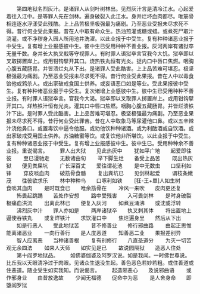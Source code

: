 <!-- { "loadSidebar": true } -->
　　第四地狱名烈灰汁。是诸罪人从剑叶树林出。见烈灰汁言是清冷江水。心起爱着往入江中。是等罪人先在剑林。遍身破裂入此江水。身并烂坏血肉都尽。唯筋骨相连逐水浮漾受此残酷。上上品苦极坚极强最为痛剧。乃至恶业受报未尽求死不得。昔行何业受此果报。昔在人中取有命众生。热油煎灌或糖或蜡。或煮死尸取汁浇灌。或不净秽身入园人所用池井洗濯。以此业报于中受生。复有种种诸恶业报于中受生。复有增上业报感彼中生。彼中生已受用种种不善业报。灰河两岸有诸狱卒无量千数。身并长大执叉戟等守视罪人。有时罪人语狱卒言官我今大饥。狱卒即以叉取掷置岸上。或用钳钩擘开其口。烧热铁丸恒有光炎。捉内口中唇口焦燃。咽胸心腹五藏肠胃。并皆溃烂丸从下出。是诸罪人受此酷害。上上品苦难可堪忍。极坚极强最为痛剧。乃至恶业受报未尽求死不得。昔行何业受此果报。昔在人中以毒食饴他或鸩杀人。或出家破戒食国土供养。或妄语恶口如是等业。受此果报彼中受生。复有种种诸恶业报于中受生。复次诸增上业感彼中生。彼中生已受用种种不善业报。有时罪人语狱卒言。官我今大渴。狱卒即以叉取罪人掷置岸上。或用钳钩擘开其口。烊热铁汁恒有光炎。灌其口中唇口焦燃。咽胸心腹五藏肠胃。并皆烂溃铁汁下出。是时罪人受此酷害。上上品苦难可堪忍。极坚极强最为痛剧。乃至恶业果报未尽求死不得。昔行何业受此罪苦。昔在人中取象马等尿灌他口鼻。或以五辛辣汁浇他鼻口。或置毒饮中逼令他服。或劝他饮种种诸酒。或为利酤酒或自饮酒。或出家破戒受用国土供养。苏油糖蜜等饮。或复饮他非所堪饮。以此业报于中受生。复有种种诸恶业报于中受生。复有增上业报感彼中生。彼中生已。受用种种余不善业报。重说偈言。
　　罪人出大狱　　见此热灰中
　　犹如平广地　　起爱即往彼
　　至已漫驰走　　无数诸由旬
　　举下脚生烂　　备受上品苦
　　既出热灰狱　　便见粪屎坑
　　广长深百丈　　爱往谓花池
　　是中无数虫　　口坚利如锋
　　穿皮啖血肉　　破筋骨食髓
　　复出粪坑已　　见剑林起爱
　　谓枝条嫩茂　　往彼欲求乐
　　林中种种鸟　　口啄利如铁
　　[狂-王+單]人如生树　　食啖其血肉
　　是时既食已　　唯余筋骨在
　　冷风一来吹　　皮肉更还复
　　怖畏起跳踊　　苦处作安想
　　路中受残害　　入可畏剑林
　　是时身破裂　　极痛血洪流
　　出离此林已　　便复入灰河
　　如煮豆涌沸　　或沈或浮转
　　沸烈灰中汁　　罪人亦如是
　　两岸诸狱卒　　执叉刺其体
　　将出置地上　　逼使吞铁丸
　　或复烊铁汁　　求饮灌口中
　　焦烂遍身里　　然后从下出
　　如是行恶人　　受此地狱苦
　　昔不修善业　　修行邪曲路
　　由起正思惟　　能离诸恶业
　　一向行善行　　是人度恶道
　　知善恶二业　　果报差别异
　　智人应离恶　　当种诸善根
　　复有别修行　　八直圣道分
　　为灭一切苦　　观无余四法
　　如来人天师　　如实见是已
　　故说园隔狱　　造恶人住处
　　第十阎罗地狱品。
　　如佛婆伽婆及阿罗汉说。如是我闻。一时佛世尊说。比丘我以天眼清净过于肉眼。见诸众生退没生起。善色恶色若妙若粗。或住善道或住恶道。随业受生如实我知。而说偈言。
　　起造邪恶心　　及说邪曲语
　　或作邪身业　　由昔放逸故
　　少闻无福德　　促命中为恶
　　是人舍身命　　即堕阎罗狱
